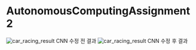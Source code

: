 # AutonomousComputingAssignment2
![car_racing_result](https://github.com/user-attachments/assets/31bcfe22-a238-4aa9-9b2c-4792c48e8266)
CNN 수정 전 결과
![car_racing_result](https://github.com/user-attachments/assets/324cb4a9-69b3-4d05-b5a9-e655a6820e63)
CNN 수정 후 결과
